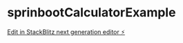 # sprinbootCalculatorExample

[Edit in StackBlitz next generation editor ⚡️](https://stackblitz.com/~/github.com/Appesh/sprinbootCalculatorExample)